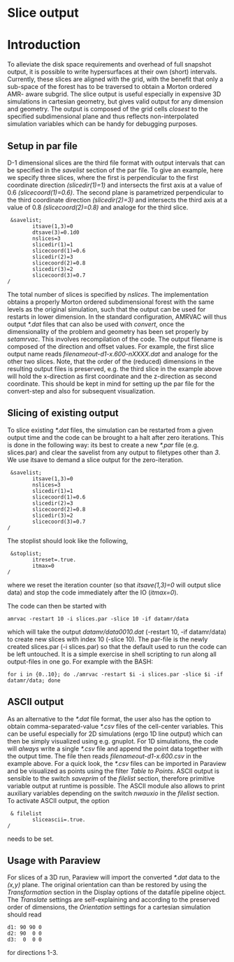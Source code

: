 # Slice output

# Introduction

To alleviate the disk space requirements and overhead of full snapshot output,
it is possible to write hypersurfaces at their own (short) intervals.
Currently, these slices are aligned with the grid, with the benefit that only
a sub-space of the forest has to be traversed to obtain a Morton ordered AMR-
aware subgrid. The slice output is useful especially in expensive 3D
simulations in cartesian geometry, but gives valid output for any dimension
and geometry. The output is composed of the grid cells _closest_ to the
specified subdimensional plane and thus reflects non-interpolated simulation
variables which can be handy for debugging purposes.

## Setup in par file

D-1 dimensional slices are the third file format with output intervals that
can be specified in the _savelist_ section of the par file. To give an
example, here we specify three slices, where the first is perpendicular to the
first coordinate direction _(slicedir(1)=1)_ and intersects the first axis at
a value of 0.6 _(slicecoord(1)=0.6)_. The second plane is parametrized
perpendicular to the third coordinate direction _(slicedir(2)=3)_ and
intersects the third axis at a value of 0.8 _(slicecoord(2)=0.8)_ and analoge
for the third slice.

     &savelist;
            itsave(1,3)=0
            dtsave(3)=0.1d0
            nslices=3
            slicedir(1)=1
            slicecoord(1)=0.6
            slicedir(2)=3
            slicecoord(2)=0.8
            slicedir(3)=2
            slicecoord(3)=0.7
    /

The total number of slices is specified by _nslices_. The implementation
obtains a properly Morton ordered subdimensional forest with the same levels
as the original simulation, such that the output can be used for restarts in
lower dimension. In the standard configuration, AMRVAC will thus output
_*.dat_ files that can also be used with _convert_, once the dimensionality of
the problem and geometry has been set properly by _setamrvac_. This involves
recompilation of the code. The output filename is composed of the direction
and offset values. For example, the first slice output name reads
_filenameout-d1-x.600-nXXXX.dat_ and analoge for the other two slices.
Note, that the order of the (reduced) dimensions in the resulting output files
is preserved, e.g. the third slice in the example above will hold the
x-direction as first coordinate and the z-direction as second coordinate. This
should be kept in mind for setting up the par file for the convert-step and
also for subsequent visualization.

## Slicing of existing output

To slice existing _*.dat_ files, the simulation can be restarted from a given
output time and the code can be brought to a halt after zero iterations. This
is done in the following way: its best to create a new _*.par_ file (e.g.
slices.par) and clear the savelist from any output to filetypes other than
_3_. We use itsave to demand a slice output for the zero-iteration.

     &savelist;
            itsave(1,3)=0
            nslices=3
            slicedir(1)=1
            slicecoord(1)=0.6
            slicedir(2)=3
            slicecoord(2)=0.8
            slicedir(3)=2
            slicecoord(3)=0.7
    /

The stoplist should look like the following,

     &stoplist;
            itreset=.true.
            itmax=0
    /

where we reset the iteration counter (so that _itsave(1,3)=0_ will output
slice data) and stop the code immediately after the IO (_itmax=0_).

The code can then be started with

    amrvac -restart 10 -i slices.par -slice 10 -if datamr/data

which will take the output _datamr/data0010.dat_ (-restart 10, -if
datamr/data) to create new slices with index 10 (-slice 10). The par-file is
the newly created slices.par (-i slices.par) so that the default used to run
the code can be left untouched. It is a simple exercise in shell scripting to
run along all output-files in one go. For example with the BASH:

    for i in {0..10}; do ./amrvac -restart $i -i slices.par -slice $i -if datamr/data; done

## ASCII output

As an alternative to the _*.dat_ file format, the user also has the option to
obtain comma-separated-value _*.csv_ files of the cell-center variables. This
can be useful especially for 2D simulations (ergo 1D line output) which can
then be simply visualized using e.g. gnuplot. For 1D simulations, the code
will _always_ write a single _*.csv_ file and append the point data together
with the output time. The file then reads _filenameout-d1-x.600.csv_ in the
example above. For a quick look, the _*.csv_ files can be imported in Paraview
and be visualized as points using the filter _Table to Points_.
ASCII output is sensible to the switch _saveprim_ of the _filelist_ section,
therefore primitive variable output at runtime is possible. The ASCII module
also allows to print auxiliary variables depending on the switch _nwauxio_ in
the _filelist_ section. To activate ASCII output, the option

     & filelist
            sliceascii=.true.
    /

needs to be set.

## Usage with Paraview

For slices of a 3D run, Paraview will import the converted _*.dat_ data to the
_(x,y)_ plane. The original orientation can than be restored by using the
_Transformation_ section in the Display options of the datafile pipeline
object. The _Translate_ settings are self-explaining and according to the
preserved order of dimensions, the _Orientation_ settings for a cartesian
simulation should read

    d1: 90 90 0
    d2: 90  0 0
    d3:  0  0 0

for directions 1-3.
